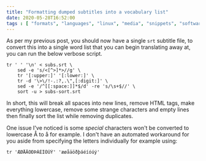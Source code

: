 ```yaml
---
title: "Formatting dumped subtitles into a vocabulary list"
date: 2020-05-28T16:52:00
tags : [ "formats", "languages", "linux", "media", "snippets", "software", ]
---
```


As per my previous post, you should now have a single `srt` subtitle file, to convert this into a single word list that you can begin translating away at, you can run the below verbose script.

```
tr ' ' '\n' < subs.srt \ 
	sed -e 's/<[^>]*>//g' \ 
	tr '[:upper:]' '[:lower:]' \ 
	tr -d '\>\/!-.:?,.\",[:digit:]' \ 
	sed -e '/^[[:space:]]*$/d' -re 's/\s+$//' \ 
	sort -u > subs-sort.srt
```

In short, this will break all spaces into new lines, remove HTML tags, make everything lowercase, remove some strange characters and empty lines then finally sort the list while removing duplicates.

One issue I've noticed is some _special_ characters won't be converted to lowercase &Aring; to &aring; for example. I don't have an automated workaround for you aside from specifying the letters individually for example using:

<pre><code>tr '&AElig;&Oslash;&Aring;&Auml;&Ouml;&ETH;&THORN;&Aacute;&Eacute;&Iacute;&Oacute;&Uacute;&Yacute;' '&aelig;&oslash;&aring;&auml;&ouml;&eth;&thorn;&aacute;&eacute;&iacute;&oacute;&uacute;&yacute;'</pre></code>